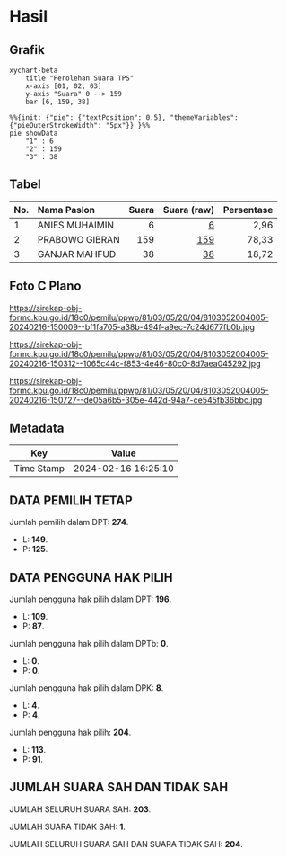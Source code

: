 # Hasil

## Grafik

```mermaid
xychart-beta
    title "Perolehan Suara TPS"
    x-axis [01, 02, 03]
    y-axis "Suara" 0 --> 159
    bar [6, 159, 38]
```

```mermaid
%%{init: {"pie": {"textPosition": 0.5}, "themeVariables": {"pieOuterStrokeWidth": "5px"}} }%%
pie showData
    "1" : 6
    "2" : 159
    "3" : 38
```

## Tabel

| No. | Nama Paslon    | Suara | Suara (raw) | Persentase |
|:--- |:-------------- | -----:| -----------:| ----------:|
| 1   | ANIES MUHAIMIN | 6     | [6][p-1]    | 2,96       |
| 2   | PRABOWO GIBRAN | 159   | [159][p-2]  | 78,33      |
| 3   | GANJAR MAHFUD  | 38    | [38][p-3]   | 18,72      |


[p-1]: https://github.com/gigit-pemilu/pemilu-2024-81-maluku/blob/main/pilpres/hitung-suara/sub/81-maluku/sub/03-kepulauan-tanimbar/sub/05-tanimbar-utara/sub/2004-watidal/sub/005-tps/sub/paslon-1.txt
[p-2]: https://github.com/gigit-pemilu/pemilu-2024-81-maluku/blob/main/pilpres/hitung-suara/sub/81-maluku/sub/03-kepulauan-tanimbar/sub/05-tanimbar-utara/sub/2004-watidal/sub/005-tps/sub/paslon-2.txt
[p-3]: https://github.com/gigit-pemilu/pemilu-2024-81-maluku/blob/main/pilpres/hitung-suara/sub/81-maluku/sub/03-kepulauan-tanimbar/sub/05-tanimbar-utara/sub/2004-watidal/sub/005-tps/sub/paslon-3.txt

## Foto C Plano

https://sirekap-obj-formc.kpu.go.id/18c0/pemilu/ppwp/81/03/05/20/04/8103052004005-20240216-150009--bf1fa705-a38b-494f-a9ec-7c24d677fb0b.jpg

https://sirekap-obj-formc.kpu.go.id/18c0/pemilu/ppwp/81/03/05/20/04/8103052004005-20240216-150312--1065c44c-f853-4e46-80c0-8d7aea045292.jpg

https://sirekap-obj-formc.kpu.go.id/18c0/pemilu/ppwp/81/03/05/20/04/8103052004005-20240216-150727--de05a6b5-305e-442d-94a7-ce545fb36bbc.jpg


## Metadata

| Key        | Value               |
| ---------- | ------------------- |
| Time Stamp | 2024-02-16 16:25:10 |


## DATA PEMILIH TETAP

Jumlah pemilih dalam DPT: **274**.
 * L: **149**.
 * P: **125**.

## DATA PENGGUNA HAK PILIH

Jumlah pengguna hak pilih dalam DPT: **196**.
 * L: **109**.
 * P: **87**.

Jumlah pengguna hak pilih dalam DPTb: **0**.
 * L: **0**.
 * P: **0**.

Jumlah pengguna hak pilih dalam DPK: **8**.
 * L: **4**.
 * P: **4**.

Jumlah pengguna hak pilih: **204**.
 * L: **113**.
 * P: **91**.

## JUMLAH SUARA SAH DAN TIDAK SAH

JUMLAH SELURUH SUARA SAH: **203**.

JUMLAH SUARA TIDAK SAH: **1**.

JUMLAH SELURUH SUARA SAH DAN SUARA TIDAK SAH: **204**.



